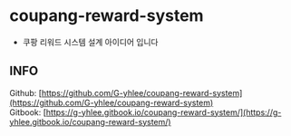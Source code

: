 # coupang-reward-system

* 쿠팡 리워드 시스템 설계 아이디어 입니다

## INFO

Github: [https://github.com/G-yhlee/coupang-reward-system](https://github.com/G-yhlee/coupang-reward-system)  
Gitbook: [https://g-yhlee.gitbook.io/coupang-reward-system/](https://g-yhlee.gitbook.io/coupang-reward-system/)

